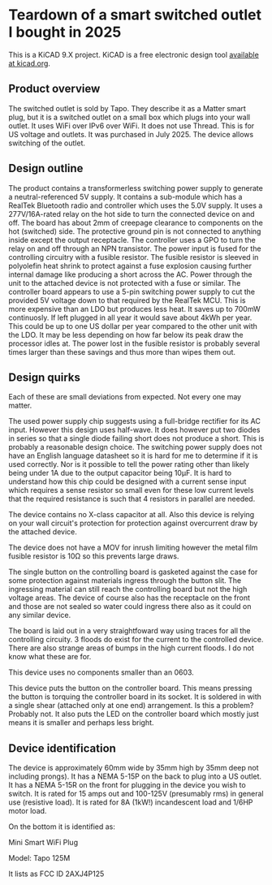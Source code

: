 # Teardown of a smart switched outlet I bought in 2025

This is a KiCAD 9.X project. KiCAD is a free electronic design tool [available at kicad.org](https://kicad.org/).

## Product overview
The switched outlet is sold by Tapo.
They describe it as a Matter smart plug, but it is a switched outlet on a small box which plugs into your wall outlet.
It uses WiFi over IPv6 over WiFi. It does not use Thread.
This is for US voltage and outlets. It was purchased in July 2025.
The device allows switching of the outlet.

## Design outline
The product contains a transformerless switching power supply to generate a neutral-referenced
5V supply.
It contains a sub-module which has a RealTek Bluetooth radio and controller which uses the 5.0V supply.
It uses a 277V/16A-rated relay on the hot side to turn the connected device on and off.
The board has about 2mm of creepage clearance to components on the hot (switched) side.
The protective ground pin is not connected to anything inside except the output receptacle.
The controller uses a GPO to turn the relay on and off through an NPN transistor.
The power input is fused for the controlling circuitry with a fusible resistor. The fusible resistor
is sleeved in polyolefin heat shrink to protect against a fuse explosion causing further internal
damage like producing a short across the AC. Power through the unit to the attached device is
not protected with a fuse or similar.
The controller board appears to use a 5-pin switching power supply to cut the provided 5V voltage down
to that required by the RealTek MCU. This is more expensive than an LDO but produces less heat. It saves
up to 700mW continuosly. If left plugged in all year it would save about 4kWh per year. This could be
up to one US dollar per year compared to the other unit with the LDO. It may be less depending on how
far below its peak draw the processor idles at. The power lost in the fusible resistor is probably
several times larger than these savings and thus more than wipes them out.

## Design quirks

Each of these are small deviations from expected. Not every one may matter.

The used power supply chip suggests using a full-bridge rectifier for its AC input.
However this design uses half-wave. It does however put two diodes in series so that
a single diode failing short does not produce a short. This is probably a reasonable design
choice. The switching power supply does not have an English language datasheet so it is
hard for me to determine if it is used correctly. Nor is it possible to tell the power
rating other than likely being under 1A due to the output capacitor being 10µF. It is
hard to understand how this chip could be designed with a current sense input which
requires a sense resistor so small even for these low current levels that the required
resistance is such that 4 resistors in parallel are needed.

The device contains no X-class capacitor at all. Also this device is relying
on your wall circuit's protection for protection against overcurrent draw by the attached
device.

The device does not have a MOV for inrush limiting however the metal film fusible
resistor is 10Ω so this prevents large draws.

The single button on the controlling board is gasketed against the case for some
protection against materials ingress through the button slit.
The ingressing material can still reach the
controlling board but not the high voltage areas. The device of course also has the
receptacle on the front and those are not sealed so water could ingress there also
as it could on any similar device.

The board is laid out in a very straightfoward way using traces for all the controlling
circuity. 3 floods do exist for the current to the controlled device. There are also
strange areas of bumps in the high current floods. I do not know what these are for.

This device uses no components smaller than an 0603.

This device puts the button on the controller board. This means pressing the button is
torquing the controller board in its socket. It is soldered in with a single shear
(attached only at one end) arrangement. Is this a problem? Probably not. It also puts
the LED on the controller board which mostly just means it is smaller and perhaps less
bright.

## Device identification
The device is approximately 60mm wide by 35mm high by 35mm deep not including prongs).
It has a NEMA 5-15P on the back to plug into a US outlet. It has
a NEMA 5-15R on the front for plugging in the device you wish to switch.
It is rated for 15 amps out and 100-125V (presumably rms) in general use
(resistive load). It is rated for 8A (1kW!) incandescent load and 1/6HP motor load.

On the bottom it is identified as:

Mini Smart WiFi Plug

Model: Tapo 125M

It lists as FCC ID 2AXJ4P125
